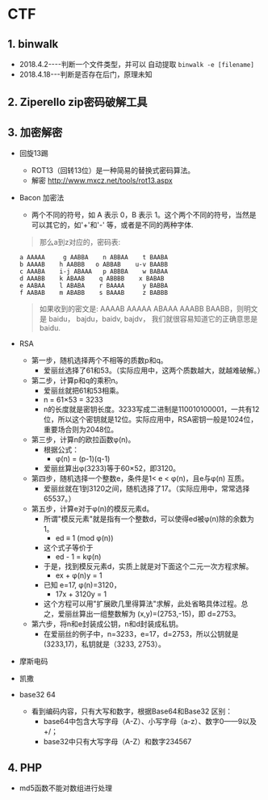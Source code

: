 # CTF

##  1.  binwalk

- 2018.4.2----判断一个文件类型，并可以 自动提取 `binwalk -e [filename]`
- 2018.4.18---判断是否存在后门，原理未知



##  2.  Ziperello zip密码破解工具

##  3.  加密解密
-   回旋13踢
    -   ROT13（回转13位）是一种简易的替换式密码算法。
    -   解密 http://www.mxcz.net/tools/rot13.aspx

-   Bacon 加密法
    -   两个不同的符号，如 A 表示 0，B 表示 1。这个两个不同的符号，当然是可以其它的，如'+'和'-' 等，或者是不同的两种字体.  

    >​那么a到z对应的，密码表:  
    
        a AAAAA     g AABBA    n ABBAA    t BAABA
        b AAAAB    h AABBB   o ABBAB    u-v BAABB
        c AAABA    i-j ABAAA   p ABBBA    w BABAA
        d AAABB    k ABAAB    q ABBBB    x BABAB
        e AABAA    l ABABA    r BAAAA     y BABBA
        f AABAB    m ABABB    s BAAAB     z BABBB
    >  如果收到的密文是:
    AAAAB AAAAA ABAAA AAABB BAABB，则明文是 baidu， bajdu，baidv, bajdv， 我们就很容易知道它的正确意思是baidu.​

-   RSA
    -   第一步，随机选择两个不相等的质数p和q。
        -   爱丽丝选择了61和53。（实际应用中，这两个质数越大，就越难破解。）
    -   第二步，计算p和q的乘积n。
        -   爱丽丝就把61和53相乘。
        -   n = 61×53 = 3233
        -   n的长度就是密钥长度。3233写成二进制是110010100001，一共有12位，所以这个密钥就是12位。实际应用中，RSA密钥一般是1024位，重要场合则为2048位。
    -   第三步，计算n的欧拉函数φ(n)。
        -   根据公式：
            - φ(n) = (p-1)(q-1)
        -   爱丽丝算出φ(3233)等于60×52，即3120。
    -   第四步，随机选择一个整数e，条件是1< e < φ(n)，且e与φ(n) 互质。
        -   爱丽丝就在1到3120之间，随机选择了17。（实际应用中，常常选择65537。）
    -   第五步，计算e对于φ(n)的模反元素d。
        -   所谓"模反元素"就是指有一个整数d，可以使得ed被φ(n)除的余数为1。
            -   ed ≡ 1 (mod φ(n))
        -   这个式子等价于
            -   ed - 1 = kφ(n)
        -   于是，找到模反元素d，实质上就是对下面这个二元一次方程求解。
            -   ex + φ(n)y = 1
        -   已知 e=17, φ(n)=3120，
            -   17x + 3120y = 1
        -   这个方程可以用"扩展欧几里得算法"求解，此处省略具体过程。总之，爱丽丝算出一组整数解为 (x,y)=(2753,-15)，即 d=2753。
    -   第六步，将n和e封装成公钥，n和d封装成私钥。
        -   在爱丽丝的例子中，n=3233，e=17，d=2753，所以公钥就是 (3233,17)，私钥就是（3233, 2753）。
-   摩斯电码
-   凯撒
-   base32 64
    -   看到编码内容，只有大写和数字，根据Base64和Base32 区别：
        -   base64中包含大写字母（A-Z）、小写字母（a-z）、数字0——9以及+/；
        -   base32中只有大写字母（A-Z）和数字234567
## 4.   PHP
-   md5函数不能对数组进行处理